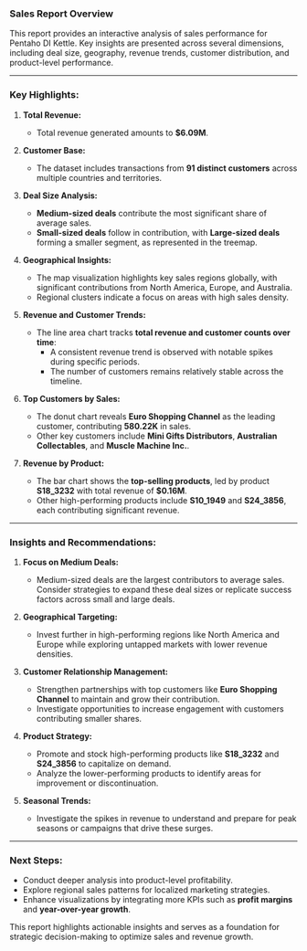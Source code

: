 ### **Sales Report Overview**

This report provides an interactive analysis of sales performance for Pentaho DI Kettle. Key insights are presented across several dimensions, including deal size, geography, revenue trends, customer distribution, and product-level performance.

---

### **Key Highlights:**

1. **Total Revenue:**
   - Total revenue generated amounts to **$6.09M**.

2. **Customer Base:**
   - The dataset includes transactions from **91 distinct customers** across multiple countries and territories.

3. **Deal Size Analysis:**
   - **Medium-sized deals** contribute the most significant share of average sales.
   - **Small-sized deals** follow in contribution, with **Large-sized deals** forming a smaller segment, as represented in the treemap.

4. **Geographical Insights:**
   - The map visualization highlights key sales regions globally, with significant contributions from North America, Europe, and Australia.
   - Regional clusters indicate a focus on areas with high sales density.

5. **Revenue and Customer Trends:**
   - The line area chart tracks **total revenue and customer counts over time**:
     - A consistent revenue trend is observed with notable spikes during specific periods.
     - The number of customers remains relatively stable across the timeline.

6. **Top Customers by Sales:**
   - The donut chart reveals **Euro Shopping Channel** as the leading customer, contributing **580.22K** in sales.
   - Other key customers include **Mini Gifts Distributors**, **Australian Collectables**, and **Muscle Machine Inc.**.

7. **Revenue by Product:**
   - The bar chart shows the **top-selling products**, led by product **S18_3232** with total revenue of **$0.16M**.
   - Other high-performing products include **S10_1949** and **S24_3856**, each contributing significant revenue.

---

### **Insights and Recommendations:**

1. **Focus on Medium Deals:**
   - Medium-sized deals are the largest contributors to average sales. Consider strategies to expand these deal sizes or replicate success factors across small and large deals.

2. **Geographical Targeting:**
   - Invest further in high-performing regions like North America and Europe while exploring untapped markets with lower revenue densities.

3. **Customer Relationship Management:**
   - Strengthen partnerships with top customers like **Euro Shopping Channel** to maintain and grow their contribution.
   - Investigate opportunities to increase engagement with customers contributing smaller shares.

4. **Product Strategy:**
   - Promote and stock high-performing products like **S18_3232** and **S24_3856** to capitalize on demand.
   - Analyze the lower-performing products to identify areas for improvement or discontinuation.

5. **Seasonal Trends:**
   - Investigate the spikes in revenue to understand and prepare for peak seasons or campaigns that drive these surges.

---

### **Next Steps:**
- Conduct deeper analysis into product-level profitability.
- Explore regional sales patterns for localized marketing strategies.
- Enhance visualizations by integrating more KPIs such as **profit margins** and **year-over-year growth**.

This report highlights actionable insights and serves as a foundation for strategic decision-making to optimize sales and revenue growth.
